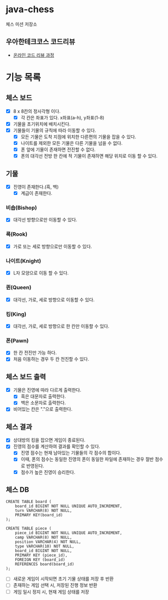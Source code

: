 # java-chess

체스 미션 저장소

## 우아한테크코스 코드리뷰

- [온라인 코드 리뷰 과정](https://github.com/woowacourse/woowacourse-docs/blob/master/maincourse/README.md)

# 기능 목록
## 체스 보드
  - [X] 8 x 8칸의 정사각형 이다.
    - [X] 각 칸은 좌표가 있다. x좌표(a-h), y좌표(1-8)
  - [X] 기물을 초기위치에 배치시킨다.
  - [X] 기물들이 기물의 규칙에 따라 이동할 수 있다.
    - [X] 모든 기물은 도착 지점에 위치한 다른편의 기물을 잡을 수 있다.
    - [X] 나이트를 제외한 모든 기물은 다른 기물을 넘을 수 없다.
    - [X] 폰 앞에 기물이 존재하면 전진할 수 없다.
    - [X] 폰의 대각선 전방 한 칸에 적 기물이 존재하면 해당 위치로 이동 할 수 있다.

## 기물
  - [X] 진영이 존재한다.(흑, 백)
    - [X] 계급이 존재한다.

### 비숍(Bishop)
- [X] 대각선 방향으로만 이동할 수 있다.
### 룩(Rook)
- [X] 가로 또는 세로 방향으로만 이동할 수 있다.
### 나이트(Knight)
- [X] L자 모양으로 이동 할 수 있다.
### 퀸(Queen)
- [X] 대각선, 가로, 세로 방향으로 이동할 수 있다.
### 킹(King)
- [X] 대각선, 가로, 세로 방향으로 한 칸만 이동할 수 있다.
### 폰(Pawn)
- [X] 한 칸 전진만 가능 하다.
- [X] 처음 이동하는 경우 두 칸 전진할 수 있다.

## 체스 보드 출력
  - [X] 기물은 진영에 따라 다르게 출력한다.
    - [X] 흑은 대문자로 출력한다.
    - [X] 백은 소문자로 출력한다.
  - [X] 비어있는 칸은 "."으로 출력한다.

## 체스 결과
- [X] 상대방의 킹을 잡으면 게임이 종료된다.
- [X] 진영의 점수를 계산하여 결과를 확인할 수 있다.
  - [X] 진영 점수는 현재 남아있는 기물들의 각 점수의 합이다.
  - [X] 이때, 폰의 점수는 동일한 진영의 폰이 동일한 파일에 존재하는 경우 절반 점수로 반영된다. 
  - [X] 점수가 높은 진영이 승리한다.

## 체스 DB
```mysql
CREATE TABLE board (
	board_id BIGINT NOT NULL UNIQUE AUTO_INCREMENT,
	turn VARCHAR(8) NOT NULL,
	PRIMARY KEY(board_id)
);

CREATE TABLE piece (
	piece_id BIGINT NOT NULL UNIQUE AUTO_INCREMENT,
	camp VARCHAR(8) NOT NULL,
	position VARCHAR(4) NOT NULL,
	type VARCHAR(10) NOT NULL,
	board_id BIGINT NOT NULL,
	PRIMARY KEY (piece_id),
    FOREIGN KEY (board_id)
    REFERENCES board(board_id)
);
```
- [ ] 새로운 게임이 시작되면 초기 기물 상태를 저장 후 반환
- [ ] 존재하는 게임 선택 시, 저장된 진행 정보 반환
- [ ] 게임 일시 정지 시, 현재 게임 상태를 저장
